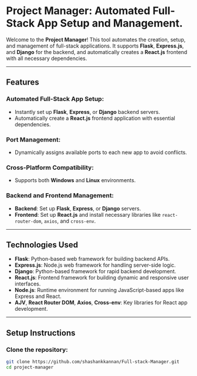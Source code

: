 # Project Manager: Automated Full-Stack App Setup and Management.

Welcome to the **Project Manager**! This tool automates the creation, setup, and management of full-stack applications. It supports **Flask**, **Express.js**, and **Django** for the backend, and automatically creates a **React.js** frontend with all necessary dependencies.

---

## **Features**

### **Automated Full-Stack App Setup:**
- Instantly set up **Flask**, **Express**, or **Django** backend servers.
- Automatically create a **React.js** frontend application with essential dependencies.

### **Port Management:**
- Dynamically assigns available ports to each new app to avoid conflicts.

### **Cross-Platform Compatibility:**
- Supports both **Windows** and **Linux** environments.

### **Backend and Frontend Management:**
- **Backend**: Set up **Flask**, **Express**, or **Django** servers.
- **Frontend**: Set up **React.js** and install necessary libraries like `react-router-dom`, `axios`, and `cross-env`.

---

## **Technologies Used**
- **Flask**: Python-based web framework for building backend APIs.
- **Express.js**: Node.js web framework for handling server-side logic.
- **Django**: Python-based framework for rapid backend development.
- **React.js**: Frontend framework for building dynamic and responsive user interfaces.
- **Node.js**: Runtime environment for running JavaScript-based apps like Express and React.
- **AJV**, **React Router DOM**, **Axios**, **Cross-env**: Key libraries for React app development.

---

## **Setup Instructions**

### **Clone the repository:**
```bash
git clone https://github.com/shashankkannan/Full-stack-Manager.git
cd project-manager

